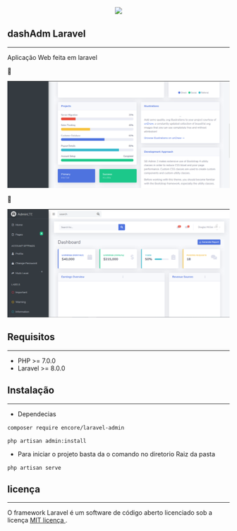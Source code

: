 <p align="center"><a href="https://laravel.com" target="_blank"><img src="https://raw.githubusercontent.com/laravel/art/master/logo-lockup/5%20SVG/2%20CMYK/1%20Full%20Color/laravel-logolockup-cmyk-red.svg" width="400"></a></p>

## dashAdm Laravel
---
Aplicação Web feita em laravel 

📸

<p align="center">
  <img src="./github/imagem1.png" style="widht: 400px height: 400px" />
</p>

📸

<p align="center">
  <img src="./github/imagem2.png" style="widht: 400px height: 400px" />
</p>


## Requisitos
 ------------
 - PHP >= 7.0.0
 - Laravel >= 8.0.0

## Instalação 
 ---
- Dependecias
 
 ```
composer require encore/laravel-admin
 ```

  ```
php artisan admin:install
 ```

- Para iniciar o projeto basta da o comando no diretorio Raiz da pasta

```
php artisan serve
 ```

## licença
---
O framework Laravel é um software de código aberto licenciado sob a licença [MIT licença ](https://opensource.org/licenses/MIT).
